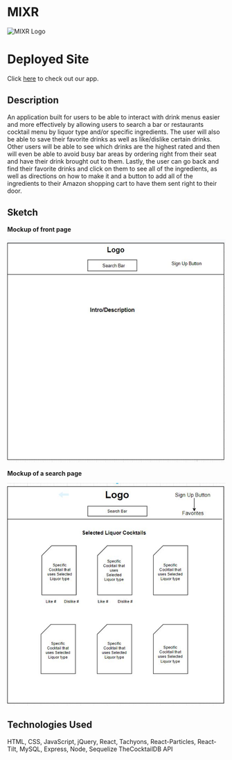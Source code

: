 # MIXR

![MIXR Logo](https://media.giphy.com/media/ME9kd61oWECeDaTqlL/giphy.gif "MIXR Logo")

# Deployed Site
Click [here](https://blueberry-pudding-93261.herokuapp.com/ "MIXR App") to check out our app. 

## Description
An application built for users to be able to interact with drink menus easier and more effectively by allowing users to search a bar or restaurants cocktail menu by liquor type and/or specific ingredients. The user will also be able to save their favorite drinks as well as like/dislike certain drinks. Other users will be able to see which drinks are the highest rated and then will even be able to avoid busy bar areas by ordering right from their seat and have their drink brought out to them. Lastly, the user can go back and find their favorite drinks and click on them to see all of the ingredients, as well as directions on how to make it and a button to add all of the ingredients to their Amazon shopping cart to have them sent right to their door.


## Sketch
**Mockup of front page**

![Index](assets/images/index.png)

**Mockup of a search page**

![Results Page](assets/images/results.png)

## Technologies Used
HTML, CSS, JavaScript, jQuery, React, Tachyons, React-Particles, React-Tilt, MySQL, Express, Node, Sequelize
TheCocktailDB API
